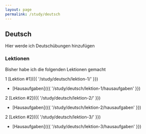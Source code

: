 ```yaml
---
layout: page
permalink: /study/deutsch
---
```


## Deutsch

Hier werde ich Deutschübungen hinzufügen

### Lektionen

Bisher habe ich die folgenden Lektionen gemacht

1 [Lektion #1]({{ '/study/deutsch/lektion-1/' }})
  * [Hausaufgaben]({{ '/study/deutsch/lektion-1/hausaufgaben' }})

2 [Lektion #2]({{ '/study/deutsch/lektion-2/' }})
  * [Hausaufgaben]({{ '/study/deutsch/lektion-2/hausaufgaben' }})

2 [Lektion #2]({{ '/study/deutsch/lektion-3/' }})
  * [Hausaufgaben]({{ '/study/deutsch/lektion-3/hausaufgaben' }})
